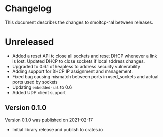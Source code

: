 # Changelog

This document describes the changes to smoltcp-nal between releases.

# Unreleased
* Added a reset API to close all sockets and reset DHCP whenever a link is lost. Updated DHCP to
  close sockets if local address changes.
* Upgraded to 0.6.1 of heapless to address security vulnerability
* Adding support for DHCP IP assignment and management.
* Fixed bug causing mismatch between ports in used_sockets and actual ports used by sockets
* Updating `embedded-nal` to 0.6
* Added UDP client support

## Version 0.1.0
Version 0.1.0 was published on 2021-02-17

* Initial library release and publish to crates.io
